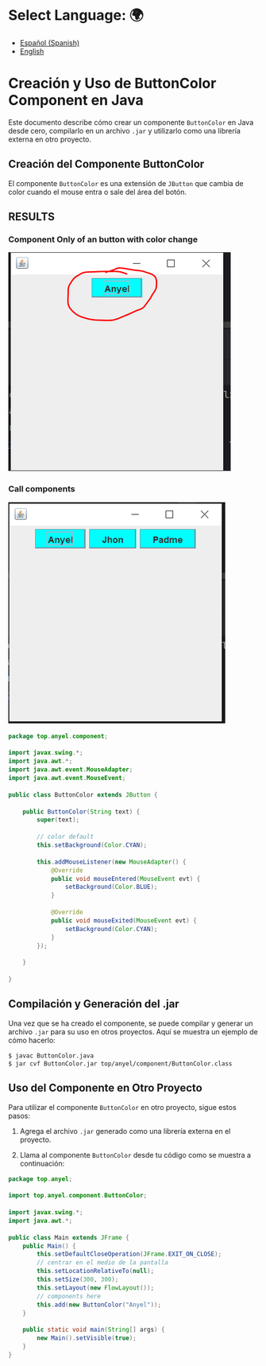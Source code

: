 # **Select Language:** 🌍
- [Español (Spanish)](README-es.md)
- [English](README.md)

# Creación y Uso de ButtonColor Component en Java

Este documento describe cómo crear un componente `ButtonColor` en Java desde cero, compilarlo en un archivo `.jar` y utilizarlo como una librería externa en otro proyecto.

## Creación del Componente ButtonColor

El componente `ButtonColor` es una extensión de `JButton` que cambia de color cuando el mouse entra o sale del área del botón.

## RESULTS
### Component Only of an button with color change
![Alt text](doc/component.PNG)
### Call components
![Alt text](doc/home.PNG)


```java
package top.anyel.component;

import javax.swing.*;
import java.awt.*;
import java.awt.event.MouseAdapter;
import java.awt.event.MouseEvent;

public class ButtonColor extends JButton {

    public ButtonColor(String text) {
        super(text);

        // color default
        this.setBackground(Color.CYAN);

        this.addMouseListener(new MouseAdapter() {
            @Override
            public void mouseEntered(MouseEvent evt) {
                setBackground(Color.BLUE);
            }

            @Override
            public void mouseExited(MouseEvent evt) {
                setBackground(Color.CYAN);
            }
        });

    }

}
```

## Compilación y Generación del .jar

Una vez que se ha creado el componente, se puede compilar y generar un archivo `.jar` para su uso en otros proyectos. Aquí se muestra un ejemplo de cómo hacerlo:

```shell
$ javac ButtonColor.java
$ jar cvf ButtonColor.jar top/anyel/component/ButtonColor.class
```

## Uso del Componente en Otro Proyecto

Para utilizar el componente `ButtonColor` en otro proyecto, sigue estos pasos:

1. Agrega el archivo `.jar` generado como una librería externa en el proyecto.

2. Llama al componente `ButtonColor` desde tu código como se muestra a continuación:

```java
package top.anyel;

import top.anyel.component.ButtonColor;

import javax.swing.*;
import java.awt.*;

public class Main extends JFrame {
    public Main() {
        this.setDefaultCloseOperation(JFrame.EXIT_ON_CLOSE);
        // centrar en el medio de la pantalla
        this.setLocationRelativeTo(null);
        this.setSize(300, 300);
        this.setLayout(new FlowLayout());
        // components here
        this.add(new ButtonColor("Anyel"));
    }

    public static void main(String[] args) {
        new Main().setVisible(true);
    }
}
```